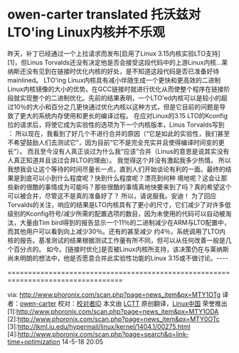 owen-carter translated
托沃兹对LTO'ing Linux内核并不乐观
================================================================================

昨天，补丁已经通过一个上拉请求而发布[启用了Linux 3.15内核实验LTO支持][1]，但Linus Torvalds还没有决定他是否会接受这段代码中的上游Linux内核...莱纳斯还没有见到在链接时优化内核的好处，是不知道这段代码是否已准备好待mainlined。
LTO'ing Linux内核具有减小伴随生成一个更快和更高效的二进制Linux内核镜像的大小的优势。在GCC链接时就进行优化从而使整个程序在链接阶
段就实现整个的二进制优化。先前的结果表明，一个LTO'ed内核可以是较小的超过10％的大小和百分之几更快通过优化内核以这种方式，但是它目前的问题是导致了更大的系统内存使用和更长的编译过程。 
在应对Linux的3.15 LTO的Kconfig拉的请求后，将使它成为实验性的选项为下一个内核版本，Linus Torvalds写到 ：
所以现在，我看到了好几个不进行合并的原因（“它是如此的实验性，我们甚至不希望鼓励人们去测试它”，因为目前“它不是完全充实并且使得编译时间变的更长”）。 
而且至今没有人真正谈过为什么我“应该”合并（Linus的意思是说其实没有人真正知道并且谈过合并LTO的理由）。 
我觉得这个并没有激起我多少热情。
所以我想我会让这个等待的时间尽量长一点，直到人们开始谈论有利的一面。最终的结果是到底可以小到什么程度呢？快到什么程度呢？漂亮到何种
境地呢？这会让那些新的很酷的事情成为可能吗？那些很酷的事情真地快要来到了吗？真的希望这个可以被合并，尽管这不是真的准备好了？ 
所以，请说服我。安迪！ 
为了回应Torvalds的关注，响应的结果是LTO内核具有了更小的尺寸，它们减少了对许多低级别的Kconfig符号/减少所需的配置选项的数目，因为未使用的代码可以自动被淘汰，大量由Tim bird得到的报告显示一个11％的二进制减少在ARM与LTO配置中，而其他用户可以看到向上减少30％。还有的甚至减少
约4％，系统调用了LTO内核的报告。基准测试的结果根据测试工作量有所不同，但可以从任何改善一般是几个百分点的。 
如今。[链接时优化]是否被Linux内核所支持，该决策仍在与莱纳斯尚未明朗的想法中，他是否愿意合并此实验性功能的Linux 3.15或不做讨论。----

================================================================================== 

via: http://www.phoronix.com/scan.php?page=news_item&px=MTY1OTg
译者：[owen-carter](https://github.com/owen-carter) 校对：[校对者ID](https://github.com/校对者ID)
本文由 [LCTT](https://github.com/LCTT/TranslateProject) 原创翻译，[Linux中国](http://linux.cn/) 荣誉推出
[1]:http://www.phoronix.com/scan.php?page=news_item&px=MTY1ODA
[2]:http://www.phoronix.com/scan.php?page=news_item&px=MTY0OTc
[3]:http://lkml.iu.edu/hypermail/linux/kernel/1404.1/00275.html
[4]:http://www.phoronix.com/scan.php?page=search&q=link-time+optimization
14-5-18 20:05
